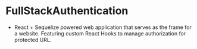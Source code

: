 # FullStackAuthentication
 - React + Sequelize powered web application that serves as the frame for a website. Featuring custom React Hooks to manage authorization for protected URL.
